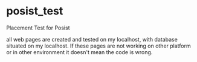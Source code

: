 # posist_test
Placement Test for Posist

all web pages are created and tested on my localhost, with database situated on my localhost. If these pages are not working on other platform or in other environment it doesn't mean the code is wrong.
